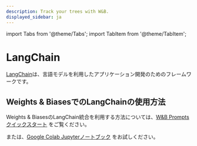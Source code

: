 ```yaml
---
description: Track your trees with W&B.
displayed_sidebar: ja
---
```

import Tabs from '@theme/Tabs';
import TabItem from '@theme/TabItem';

# LangChain

[LangChain](https://python.langchain.com/)は、言語モデルを利用したアプリケーション開発のためのフレームワークです。

## Weights & BiasesでのLangChainの使用方法

Weights & BiasesのLangChain統合を利用する方法については、[W&B Prompts クイックスタート](../tracer/quickstart.md) をご覧ください。

または、[Google Colab Jupyterノートブック](http://wandb.me/prompts-quickstart) をお試しください。